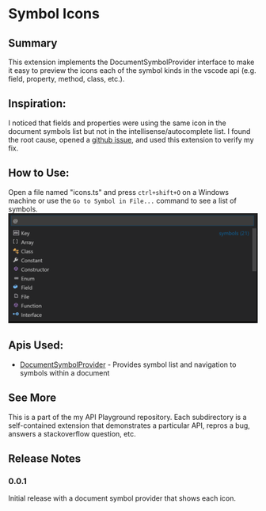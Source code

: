 # Symbol Icons

## Summary
This extension implements the DocumentSymbolProvider interface to make it easy to preview the icons each of the symbol kinds in the vscode api (e.g. field, property, method, class, etc.).

## Inspiration:
I noticed that fields and properties were using the same icon in the document symbols list but not in the intellisense/autocomplete list. I found the root cause, opened a [github issue](https://github.com/Microsoft/vscode/issues/21315), and used this extension to verify my fix.

## How to Use:
Open a file named "icons.ts" and press `ctrl+shift+O` on a Windows machine or use the `Go to Symbol in File...` command to see a list of symbols.
![Document symbol icons](images/documentSymbolPreview.png)

## Apis Used:
* [DocumentSymbolProvider](https://code.visualstudio.com/docs/extensionAPI/vscode-api#_a-namedocumentsymbolprovideraspan-classcodeitem-id590documentsymbolproviderspan) - Provides symbol list and navigation to symbols within a document

## See More

This is a part of the my API Playground repository. Each subdirectory is a self-contained extension that demonstrates a particular API, repros a bug, answers a stackoverflow question, etc.

## Release Notes

### 0.0.1

Initial release with a document symbol provider that shows each icon.